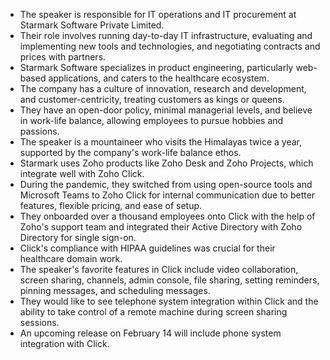 - The speaker is responsible for IT operations and IT procurement at Starmark Software Private Limited.
- Their role involves running day-to-day IT infrastructure, evaluating and implementing new tools and technologies, and negotiating contracts and prices with partners.
- Starmark Software specializes in product engineering, particularly web-based applications, and caters to the healthcare ecosystem.
- The company has a culture of innovation, research and development, and customer-centricity, treating customers as kings or queens.
- They have an open-door policy, minimal managerial levels, and believe in work-life balance, allowing employees to pursue hobbies and passions.
- The speaker is a mountaineer who visits the Himalayas twice a year, supported by the company's work-life balance ethos.
- Starmark uses Zoho products like Zoho Desk and Zoho Projects, which integrate well with Zoho Click.
- During the pandemic, they switched from using open-source tools and Microsoft Teams to Zoho Click for internal communication due to better features, flexible pricing, and ease of setup.
- They onboarded over a thousand employees onto Click with the help of Zoho's support team and integrated their Active Directory with Zoho Directory for single sign-on.
- Click's compliance with HIPAA guidelines was crucial for their healthcare domain work.
- The speaker's favorite features in Click include video collaboration, screen sharing, channels, admin console, file sharing, setting reminders, pinning messages, and scheduling messages.
- They would like to see telephone system integration within Click and the ability to take control of a remote machine during screen sharing sessions.
- An upcoming release on February 14 will include phone system integration with Click.